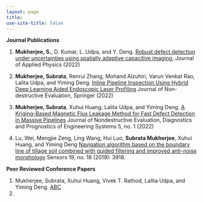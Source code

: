 ```yaml
---
layout: page
title: 
use-site-title: false
---
```


**Journal Publications**

1.  **Mukherjee, S.**, D. Kumar, L. Udpa, and Y. Deng. [Robust defect detection under uncertainties using spatially adaptive capacitive imaging.](https://aip.scitation.org/doi/full/10.1063/5.0088320) Journal of Applied Physics (2022)

2. **Mukherjee, Subrata**, Renrui Zhang, Mohand Alzuhiri, Varun Venkat Rao, Lalita Udpa, and Yiming Deng.  [Inline Pipeline Inspection Using Hybrid Deep Learning Aided Endoscopic Laser Profiling](https://link.springer.com/article/10.1007/s10921-022-00890-1) Journal of Non-destructive Evaluation, Springer (2022)

3. **Mukherjee, Subrata**, Xuhui Huang, Lalita Udpa, and Yiming Deng. [A Kriging-Based Magnetic Flux Leakage Method for Fast Defect Detection in Massive Pipelines](https://asmedigitalcollection.asme.org/nondestructive/article/5/1/011002/1109353/A-Kriging-Based-Magnetic-Flux-Leakage-Method-for) Journal of Nondestructive Evaluation, Diagnostics and Prognostics of Engineering Systems 5, no. 1 (2022)

4. Lu, Wei, Mengjie Zeng, Ling Wang, Hui Luo, **Subrata Mukherjee**, Xuhui Huang, and Yiming Deng [Navigation algorithm based on the boundary line of tillage soil combined with guided filtering and improved anti-noise morphology](https://www.mdpi.com/1424-8220/19/18/3918) Sensors 19, no. 18 (2019): 3918.

**Peer Reviewed Conference Papers**

1. Mukherjee, Subrata, Xuhui Huang, Vivek T. Rathod, Lalita Udpa, and Yiming Deng. [ABC](https://ieeexplore.ieee.org/abstract/document/9187034)
2. 


